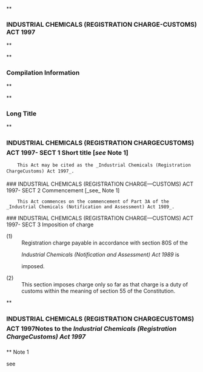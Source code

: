 **

###  INDUSTRIAL CHEMICALS (REGISTRATION CHARGE-CUSTOMS) ACT 1997 
**


**

###  Compilation Information 
**





**

###  Long Title 
**
###  INDUSTRIAL CHEMICALS (REGISTRATION CHARGE&#151;CUSTOMS) ACT 1997- SECT 1  Short title [_see_ Note 1] 
<dl compact="">

		This Act may be cited as the _Industrial Chemicals (Registration ChargeCustoms) Act 1997_.

 </dl>
###  INDUSTRIAL CHEMICALS (REGISTRATION CHARGE&#151;CUSTOMS) ACT 1997- SECT 2  Commencement [_see_ Note 1] 
<dl compact="">

		This Act commences on the commencement of Part 3A of the _Industrial Chemicals (Notification and Assessment) Act 1989_.

 </dl>
###  INDUSTRIAL CHEMICALS (REGISTRATION CHARGE&#151;CUSTOMS) ACT 1997- SECT 3  Imposition of charge 
<dl compact="">

<dt>(1)</dt><dd>Registration charge payable in accordance with section 80S of the

_Industrial Chemicals (Notification and Assessment) Act 1989_ is

imposed.</dd> <dt>(2)</dt><dd>This section imposes charge only so far as that charge is a duty of customs within the meaning of section 55 of the Constitution. </dd> </dl>
**

###  INDUSTRIAL CHEMICALS (REGISTRATION CHARGE&#151;CUSTOMS) ACT 1997<centreit>Notes to the _Industrial Chemicals (Registration ChargeCustoms) Act 1997_ </centreit>
**
Note 1

see




